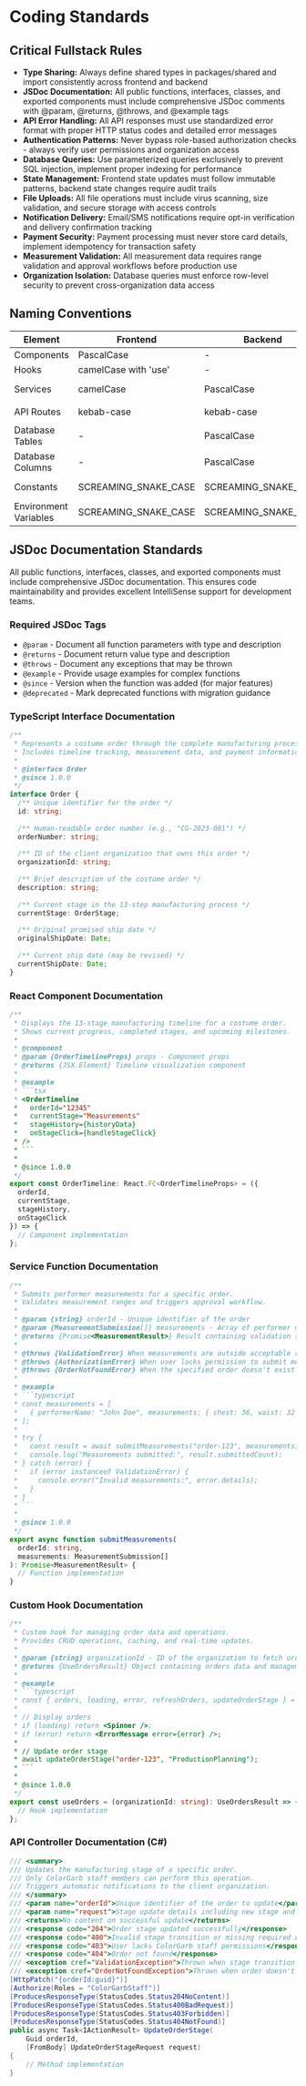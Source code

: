 # Coding Standards

## Critical Fullstack Rules

- **Type Sharing:** Always define shared types in packages/shared and import consistently across frontend and backend
- **JSDoc Documentation:** All public functions, interfaces, classes, and exported components must include comprehensive JSDoc comments with @param, @returns, @throws, and @example tags
- **API Error Handling:** All API responses must use standardized error format with proper HTTP status codes and detailed error messages
- **Authentication Patterns:** Never bypass role-based authorization checks - always verify user permissions and organization access
- **Database Queries:** Use parameterized queries exclusively to prevent SQL injection, implement proper indexing for performance
- **State Management:** Frontend state updates must follow immutable patterns, backend state changes require audit trails
- **File Uploads:** All file operations must include virus scanning, size validation, and secure storage with access controls
- **Notification Delivery:** Email/SMS notifications require opt-in verification and delivery confirmation tracking
- **Payment Security:** Payment processing must never store card details, implement idempotency for transaction safety
- **Measurement Validation:** All measurement data requires range validation and approval workflows before production use
- **Organization Isolation:** Database queries must enforce row-level security to prevent cross-organization data access

## Naming Conventions

| Element | Frontend | Backend | Example |
|---------|----------|---------|---------|
| Components | PascalCase | - | `OrderTimeline.tsx` |
| Hooks | camelCase with 'use' | - | `useOrderData.ts` |
| Services | camelCase | PascalCase | `orderService.ts` / `OrderService.cs` |
| API Routes | kebab-case | kebab-case | `/api/order-measurements` |
| Database Tables | - | PascalCase | `OrderStageHistory` |
| Database Columns | - | PascalCase | `CreatedAt`, `OrganizationId` |
| Constants | SCREAMING_SNAKE_CASE | SCREAMING_SNAKE_CASE | `ORDER_STAGES`, `MAX_FILE_SIZE` |
| Environment Variables | SCREAMING_SNAKE_CASE | SCREAMING_SNAKE_CASE | `STRIPE_SECRET_KEY` |

## JSDoc Documentation Standards

All public functions, interfaces, classes, and exported components must include comprehensive JSDoc documentation. This ensures code maintainability and provides excellent IntelliSense support for development teams.

### Required JSDoc Tags

- `@param` - Document all function parameters with type and description
- `@returns` - Document return value type and description
- `@throws` - Document any exceptions that may be thrown
- `@example` - Provide usage examples for complex functions
- `@since` - Version when the function was added (for major features)
- `@deprecated` - Mark deprecated functions with migration guidance

### TypeScript Interface Documentation

```typescript
/**
 * Represents a costume order through the complete manufacturing process.
 * Includes timeline tracking, measurement data, and payment information.
 * 
 * @interface Order
 * @since 1.0.0
 */
interface Order {
  /** Unique identifier for the order */
  id: string;
  
  /** Human-readable order number (e.g., "CG-2023-001") */
  orderNumber: string;
  
  /** ID of the client organization that owns this order */
  organizationId: string;
  
  /** Brief description of the costume order */
  description: string;
  
  /** Current stage in the 13-step manufacturing process */
  currentStage: OrderStage;
  
  /** Original promised ship date */
  originalShipDate: Date;
  
  /** Current ship date (may be revised) */
  currentShipDate: Date;
}
```

### React Component Documentation

```typescript
/**
 * Displays the 13-stage manufacturing timeline for a costume order.
 * Shows current progress, completed stages, and upcoming milestones.
 * 
 * @component
 * @param {OrderTimelineProps} props - Component props
 * @returns {JSX.Element} Timeline visualization component
 * 
 * @example
 * ```tsx
 * <OrderTimeline
 *   orderId="12345"
 *   currentStage="Measurements"
 *   stageHistory={historyData}
 *   onStageClick={handleStageClick}
 * />
 * ```
 * 
 * @since 1.0.0
 */
export const OrderTimeline: React.FC<OrderTimelineProps> = ({
  orderId,
  currentStage,
  stageHistory,
  onStageClick
}) => {
  // Component implementation
};
```

### Service Function Documentation

```typescript
/**
 * Submits performer measurements for a specific order.
 * Validates measurement ranges and triggers approval workflow.
 * 
 * @param {string} orderId - Unique identifier of the order
 * @param {MeasurementSubmission[]} measurements - Array of performer measurements
 * @returns {Promise<MeasurementResult>} Result containing validation status and any errors
 * 
 * @throws {ValidationError} When measurements are outside acceptable ranges
 * @throws {AuthorizationError} When user lacks permission to submit measurements
 * @throws {OrderNotFoundError} When the specified order doesn't exist
 * 
 * @example
 * ```typescript
 * const measurements = [
 *   { performerName: "John Doe", measurements: { chest: 36, waist: 32 } }
 * ];
 * 
 * try {
 *   const result = await submitMeasurements("order-123", measurements);
 *   console.log("Measurements submitted:", result.submittedCount);
 * } catch (error) {
 *   if (error instanceof ValidationError) {
 *     console.error("Invalid measurements:", error.details);
 *   }
 * }
 * ```
 * 
 * @since 1.0.0
 */
export async function submitMeasurements(
  orderId: string,
  measurements: MeasurementSubmission[]
): Promise<MeasurementResult> {
  // Function implementation
}
```

### Custom Hook Documentation

```typescript
/**
 * Custom hook for managing order data and operations.
 * Provides CRUD operations, caching, and real-time updates.
 * 
 * @param {string} organizationId - ID of the organization to fetch orders for
 * @returns {UseOrdersResult} Object containing orders data and management functions
 * 
 * @example
 * ```typescript
 * const { orders, loading, error, refreshOrders, updateOrderStage } = useOrders(orgId);
 * 
 * // Display orders
 * if (loading) return <Spinner />;
 * if (error) return <ErrorMessage error={error} />;
 * 
 * // Update order stage
 * await updateOrderStage("order-123", "ProductionPlanning");
 * ```
 * 
 * @since 1.0.0
 */
export const useOrders = (organizationId: string): UseOrdersResult => {
  // Hook implementation
};
```

### API Controller Documentation (C#)

```csharp
/// <summary>
/// Updates the manufacturing stage of a specific order.
/// Only ColorGarb staff members can perform this operation.
/// Triggers automatic notifications to the client organization.
/// </summary>
/// <param name="orderId">Unique identifier of the order to update</param>
/// <param name="request">Stage update details including new stage and optional ship date</param>
/// <returns>No content on successful update</returns>
/// <response code="204">Order stage updated successfully</response>
/// <response code="400">Invalid stage transition or missing required data</response>
/// <response code="403">User lacks ColorGarb staff permissions</response>
/// <response code="404">Order not found</response>
/// <exception cref="ValidationException">Thrown when stage transition is invalid</exception>
/// <exception cref="OrderNotFoundException">Thrown when order doesn't exist</exception>
[HttpPatch("{orderId:guid}")]
[Authorize(Roles = "ColorGarbStaff")]
[ProducesResponseType(StatusCodes.Status204NoContent)]
[ProducesResponseType(StatusCodes.Status400BadRequest)]
[ProducesResponseType(StatusCodes.Status403Forbidden)]
[ProducesResponseType(StatusCodes.Status404NotFound)]
public async Task<IActionResult> UpdateOrderStage(
    Guid orderId, 
    [FromBody] UpdateOrderStageRequest request)
{
    // Method implementation
}
```
